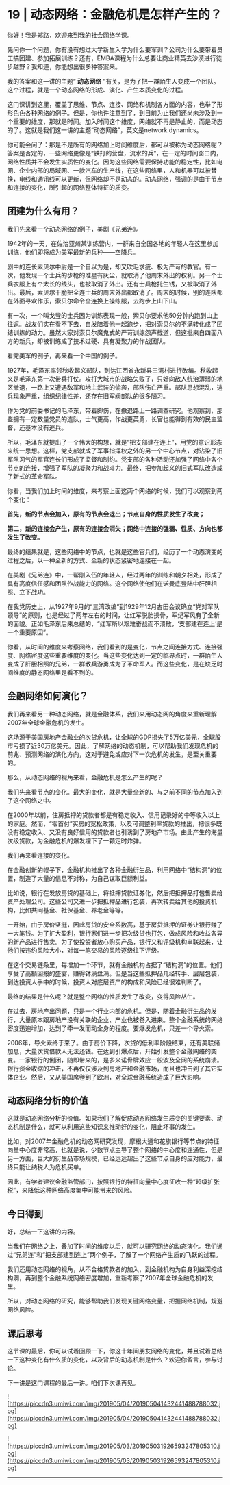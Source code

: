 # 19 | 动态网络：金融危机是怎样产生的？

你好！我是郑路，欢迎来到我的社会网络学课。

先问你一个问题，你有没有想过大学新生入学为什么要军训？公司为什么要带着员工搞团建、参加拓展训练？还有，EMBA课程为什么总要让商业精英去沙漠进行徒步越野？我知道，你能想出很多种答案来。

我的答案和这一讲的主题“ **动态网络** ”有关，是为了把一群陌生人变成一个团队。这个过程，就是一个动态网络的形成、演化、产生本质变化的过程。

这门课讲到这里，覆盖了思维、节点、连接、网络和机制各方面的内容，也举了形形色色各种网络的例子。但是，你也许注意到了，到目前为止我们还尚未涉及到一个重要的维度，那就是时间。加入时间这个维度，网络就不再是静止的，而是动态的了。这就是我们这一讲的主题“动态网络”，英文是network dynamics。

你可能会问了：那是不是所有的网络加上时间维度后，都可以被称为动态网络呢？答案是否定的，一些网络更像是“铁打的营盘，流水的兵”，在一定的时间窗口内，网络性质并不会发生实质性的变化。因为这些网络需要保持功能的稳定性，比如电网、企业内部的局域网、一款汽车的生产线，在这些网络里，人和机器可以被替换，电线和通讯线可以更新，但网络却不是动态的。动态网络，强调的是由于节点和连接的变化，所引起的网络整体特征的质变。

## 团建为什么有用？

我们先来看一个动态网络的例子，美剧《兄弟连》。

1942年的一天，在佐治亚州某训练营内，一群来自全国各地的年轻人在这里参加训练，他们即将成为美军最新的兵种——空降兵。

剧中的连长索贝尔中尉是一个自以为是，却又吹毛求疵、极为严苛的教官。有一次，他发现一个士兵的步枪的准星有灰尘，就取消了他周末外出的权利。另一个士兵衣服上有个太长的线头，也被取消了外出。还有士兵枪托生锈，又被取消了外出。最后，索贝尔干脆把全连士兵的周末外出都取消了。周末的时候，别的连队都在外面寻欢作乐，索贝尔命令全连换上操练服，去跑步上山下山。

有一次，一个叫戈登的士兵因为训练表现一般，索贝尔要求他50分钟内跑到山上往返。战友们实在看不下去，自发陪着他一起跑步，把对索贝尔的不满转化成了团结训练的动力。虽然大家对索贝尔魔鬼式的严苛训练怨声载道，但这批来自四面八方的新兵，却被训练成了技术过硬、具有凝聚力的作战团队。

看完美军的例子，再来看一个中国的例子。

1927年，毛泽东率领秋收起义部队，到达江西省永新县三湾村进行改编。秋收起义是毛泽东第一次带兵打仗。攻打大城市的战略失败了，只好向敌人统治薄弱的地区撤退，一路上又遭遇敌军和地主武装的偷袭，部队伤亡严重。部队思想混乱，逃兵现象严重，组织纪律性差，还存在旧军阀部队的很多陋习。

作为党的前委书记的毛泽东，带着脚伤，在撤退路上一路调查研究。他观察到，那些拥有一定数量党员的连队，士气更高，作战更英勇，长官也能得到有效的民主监督，还基本没有逃兵。

所以，毛泽东就提出了一个伟大的构想，就是“把支部建在连上”，用党的意识形态来统一思想。这样，党支部就成了军事指挥权之外的另一个中心节点，对沾染了旧军队习气的军官连长们形成了监督和制约。党支部的各种活动还加强了网络中各个节点的连接，增强了军队的凝聚力和战斗力。最终，把参加起义的旧式军队改造成了新式的革命军队。

你看，当我们加上时间的维度，来考察上面这两个网络的时候，我们可以观察到两个变化：

 **首先，新的节点会加入，原有的节点会退出；节点自身的性质发生了改变；**

 **第二，新的连接会产生，原有的连接会消失；网络中连接的强弱、性质、方向也都发生了改变。**

最终的结果就是，这些网络中的节点，也就是这些官兵们，经历了一个动态演变的过程之后，以一种全新的方式、全新的状态紧密地连接在一起。

在美剧《兄弟连》中，一帮刚入伍的年轻人，经过两年的训练和朝夕相处，形成了具有高度信任感和团队作战能力的网络。这个网络使他们在诺曼底登陆中肝胆相照、立下战功。

在我党历史上，从1927年9月的“三湾改编”到1929年12月古田会议确立“党对军队领导”的原则，也是经过了两年左右的时间，让红军脱胎换骨，军纪军风有了全新的面貌。正如毛泽东后来总结的，“红军所以艰难奋战而不溃散，‘支部建在连上’是一个重要原因”。

你看，从时间的维度来考察网络，我们看到的是变化，节点之间连接方式、连接强度、网络密度这些重要维度的变化。当这些变化达到一定的临界点时，一群陌生人变成了肝胆相照的兄弟，一群散兵游勇成为了革命军人。而这些变化，是在缺乏时间维度的静态网络里是看不到的。

## 金融网络如何演化？

我们再来看另一种动态网络，就是金融体系，我们来用动态网的角度来重新理解2007年全球金融危机的发生。

这场源于美国房地产金融业的次贷危机，让全球的GDP损失了5万亿美元，全球股市亏损了近30万亿美元。因此，了解网络的动态机制，可以帮助我们发现危机的前兆、预测网络的演化方向，这对于避免或应对下一次危机的发生，是至关重要的。

那么，从动态网络的视角来看，金融危机是怎么产生的呢？

我们先来看节点的变化。最大的变化，就是大量全新的、与之前不同的节点加入到了这个网络之中。

在2000年以前，住房抵押的贷款者都是有稳定收入、信用记录好的中等收入以上的家庭。然而，“零首付”买房的宽松政策，以及可调整利率贷款的推出，把很多既没有稳定收入、又没有良好信用的贷款者也引诱到了房地产市场。由此产生的海量次级贷款，为金融危机的爆发埋下了一颗定时炸弹。

我们再来看连接的变化。

在金融创新的幌子下，金融机构推出了各种金融衍生品，利用网络中“结构洞”的位置，制造了大量的信息不对称，为自己谋取巨额利益。

比如说，银行在发放房贷的基础上，将抵押贷款证券化，然后把抵押品打包售卖给资产处理公司。这些公司又进一步把抵押品进行包装，再次转卖给其他的投资机构，比如共同基金、社保基金、养老金等等。

一开始，由于房价坚挺，因此房贷的安全系数高，基于房贷抵押的证券让银行赚了一大笔钱。为了扩大盈利，银行家们进一步把次级贷也打包，做成风险和收益各异的新产品进行售卖。为了使投资者放心购买产品，银行又和评级机构串联起来，让他们按违约风险大小，对每一笔交易的风险逐级往下评级。

在这个交易链条里，每增加一个环节，就有金融机构占据了“结构洞”的位置。他们享受了高额回报的盛宴，赚得钵满盘满。但是当这些抵押品几经转手、层层包装，到达投资人手中的时候，投资人对底层资产的构成和风险已经很难判断了。

最终的结果是什么呢？就是整个网络的性质发生了改变，变得风险丛生。

在过去，房地产出问题，只是一个行业内部的危机。但是，随着金融衍生品的发行，大量原本跟房地产没有关联的企业、产业也被卷入进来。整个金融系统的网络密度迅速增加，达到了牵一发而动全身的程度。要爆发危机，只差一个导火索。

2006年，导火索终于来了。由于房价下降，次贷的低利率阶段结束，还有美联储加息，大量次贷借款人无法还钱。在达到引爆点后，开始引发整个金融网络的突变。一家银行的倒闭，随即带来的，是多米诺骨牌效应一般波及全网的系统崩溃。银行资金收缩的冲击，不再仅仅涉及到房地产和金融市场，而且也冲击到了其它实体企业。然后，又从美国席卷到了欧洲，对全球金融系统造成了巨大影响。

## 动态网络分析的价值

这就是动态网络分析的价值。如果我们了解促成动态网络发生质变的关键要素、动态机制是什么，就可以利用这些知识来推动好的变化，阻止坏事的发生。

比如，对2007年金融危机的动态网研究发现，摩根大通和花旗银行等节点的特征向量中心度非常高，也就是说，少数节点主导了整个网络的中心度和连通性，但是另一方面，巨大的衍生品市场规模，已经远远超出了这些节点自身的应对能力，最终只能让纳税人为危机买单。

因此，有学者建议金融监管部门，按照银行的特征向量中心度征收一种“超级扩张税”，来降低这种网络高度集中可能带来的风险。

## 今日得到

好，总结一下这讲的内容。

当我们在网络之上，叠加了时间的维度以后，就可以研究网络的动态演化。我们通过“兄弟连”和“把支部建到连上”两个例子，了解了一个网络产生质的飞跃的过程。

我们还用动态网络的视角，从不合格贷款者的加入，到金融机构为自身利益深挖结构洞，再到整个金融系统网络密度增加，重新考察了2007年全球金融危机的发生。

所以，对动态网络的研究，能够帮助我们发现关键网络变量，把握网络机制，规避网络风险。

## 课后思考

这节课的最后，你可以试着回顾一下，你这十年间朋友网络的变化，并且试着总结一下这种变化有什么质的变化，以及背后的动态机制是什么？欢迎你留言，参与讨论。

下一讲是这门课程的最后一讲。咱们下次课再见。

![https://piccdn3.umiwi.com/img/201905/04/201905041432441488788032.jpg](https://piccdn3.umiwi.com/img/201905/04/201905041432441488788032.jpg)

![https://piccdn3.umiwi.com/img/201905/03/201905031926593247805310.jpg](https://piccdn3.umiwi.com/img/201905/03/201905031926593247805310.jpg)

---
